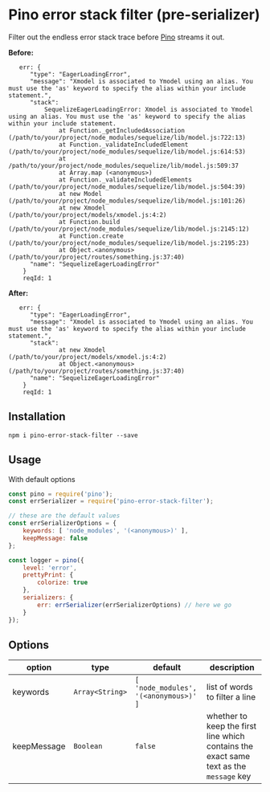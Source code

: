 # Pino error stack filter (pre-serializer)

Filter out the endless error stack trace before [Pino](https://github.com/pinojs/pino) streams it out.

**Before:**
```
   err: {
      "type": "EagerLoadingError",
      "message": "Xmodel is associated to Ymodel using an alias. You must use the 'as' keyword to specify the alias within your include statement.",
      "stack":
          SequelizeEagerLoadingError: Xmodel is associated to Ymodel using an alias. You must use the 'as' keyword to specify the alias within your include statement.
              at Function._getIncludedAssociation (/path/to/your/project/node_modules/sequelize/lib/model.js:722:13)
              at Function._validateIncludedElement (/path/to/your/project/node_modules/sequelize/lib/model.js:614:53)
              at /path/to/your/project/node_modules/sequelize/lib/model.js:509:37
              at Array.map (<anonymous>)
              at Function._validateIncludedElements (/path/to/your/project/node_modules/sequelize/lib/model.js:504:39)
              at new Model (/path/to/your/project/node_modules/sequelize/lib/model.js:101:26)
              at new Xmodel (/path/to/your/project/models/xmodel.js:4:2)
              at Function.build (/path/to/your/project/node_modules/sequelize/lib/model.js:2145:12)
              at Function.create (/path/to/your/project/node_modules/sequelize/lib/model.js:2195:23)
              at Object.<anonymous> (/path/to/your/project/routes/something.js:37:40)
      "name": "SequelizeEagerLoadingError"
    }
    reqId: 1
```

**After:**
```
   err: {
      "type": "EagerLoadingError",
      "message": "Xmodel is associated to Ymodel using an alias. You must use the 'as' keyword to specify the alias within your include statement.",
      "stack":
              at new Xmodel (/path/to/your/project/models/xmodel.js:4:2)
              at Object.<anonymous> (/path/to/your/project/routes/something.js:37:40)
      "name": "SequelizeEagerLoadingError"
    }
    reqId: 1
```

## Installation

```
npm i pino-error-stack-filter --save
```

## Usage

With default options
```js
const pino = require('pino');
const errSerializer = require('pino-error-stack-filter');

// these are the default values
const errSerializerOptions = {
	keywords: [ 'node_modules', '(<anonymous>)' ],
	keepMessage: false
};

const logger = pino({
	level: 'error',
	prettyPrint: {
		colorize: true
	},
	serializers: {
		err: errSerializer(errSerializerOptions) // here we go
	}
});
```

## Options

| option | type | default | description |
| --- | ---- | --- | --- |
| keywords | `Array<String>` | `[ 'node_modules', '(<anonymous>)' ]` | list of words to filter a line |
| keepMessage | `Boolean` | `false` | whether to keep the first line which contains the exact same text as the `message` key |

